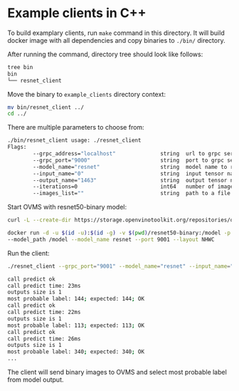# Example clients in C++

To build examplary clients, run `make` command in this directory. It will build docker image with all dependencies and copy binaries to `./bin/` directory.

After running the command, directory tree should look like follows:

```bash
tree bin
bin
└── resnet_client
```

Move the binary to `example_clients` directory context:
```bash
mv bin/resnet_client ../
cd ../
```

There are multiple parameters to choose from:
```bash
./bin/resnet_client usage: ./resnet_client
Flags:
        --grpc_address="localhost"              string  url to grpc service
        --grpc_port="9000"                      string  port to grpc service
        --model_name="resnet"                   string  model name to request
        --input_name="0"                        string  input tensor name with image
        --output_name="1463"                    string  output tensor name with classification result
        --iterations=0                          int64   number of images per thread, by default each thread will use all images from list
        --images_list=""                        string  path to a file with a list of labeled images
```

Start OVMS with resnet50-binary model:
```bash
curl -L --create-dir https://storage.openvinotoolkit.org/repositories/open_model_zoo/2021.4/models_bin/3/resnet50-binary-0001/FP32-INT1/resnet50-binary-0001.bin -o resnet50-binary/1/model.bin https://storage.openvinotoolkit.org/repositories/open_model_zoo/2021.4/models_bin/3/resnet50-binary-0001/FP32-INT1/resnet50-binary-0001.xml -o resnet50-binary/1/model.xml
```

```bash
docker run -d -u $(id -u):$(id -g) -v $(pwd)/resnet50-binary:/model -p 9001:9001 openvino/model_server:latest \
--model_path /model --model_name resnet --port 9001 --layout NHWC
```

Run the client:
```bash
./resnet_client --grpc_port="9001" --model_name="resnet" --input_name="0" --output_name="1463" --images_list="input_images.txt" --iterations="200"

call predict ok
call predict time: 23ms
outputs size is 1
most probable label: 144; expected: 144; OK
call predict ok
call predict time: 22ms
outputs size is 1
most probable label: 113; expected: 113; OK
call predict ok
call predict time: 26ms
outputs size is 1
most probable label: 340; expected: 340; OK
...
```

The client will send binary images to OVMS and select most probable label from model output.
